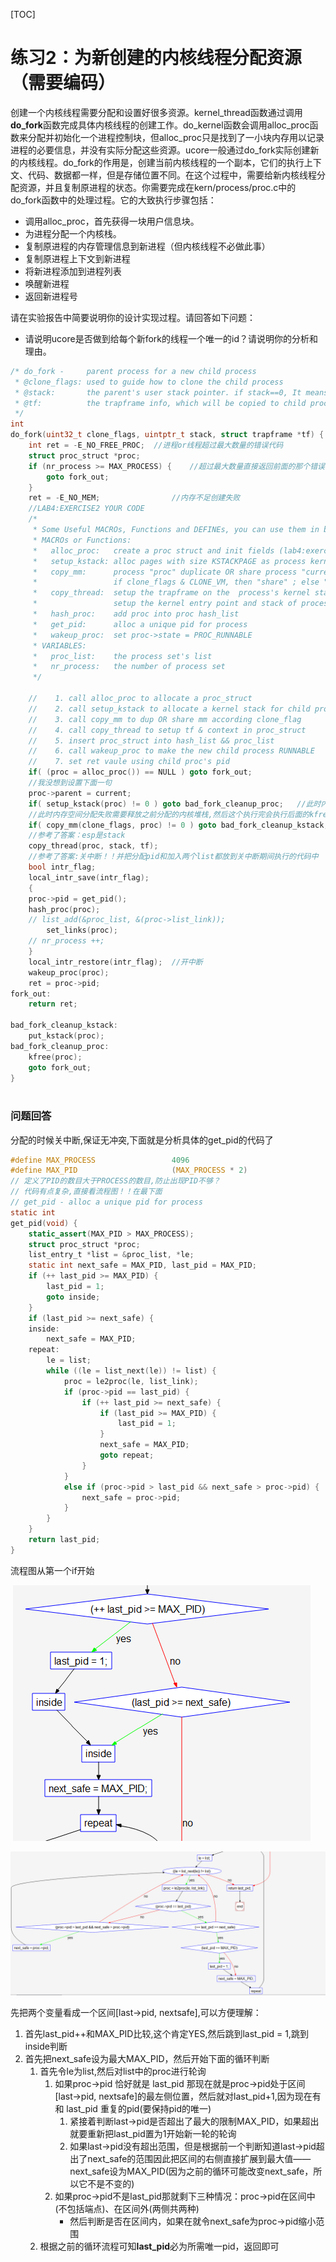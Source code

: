 [TOC]



# 练习2：为新创建的内核线程分配资源（需要编码）

创建一个内核线程需要分配和设置好很多资源。kernel_thread函数通过调用**do_fork**函数完成具体内核线程的创建工作。do_kernel函数会调用alloc_proc函数来分配并初始化一个进程控制块，但alloc_proc只是找到了一小块内存用以记录进程的必要信息，并没有实际分配这些资源。ucore一般通过do_fork实际创建新的内核线程。do_fork的作用是，创建当前内核线程的一个副本，它们的执行上下文、代码、数据都一样，但是存储位置不同。在这个过程中，需要给新内核线程分配资源，并且复制原进程的状态。你需要完成在kern/process/proc.c中的do_fork函数中的处理过程。它的大致执行步骤包括：

-   调用alloc_proc，首先获得一块用户信息块。
-   为进程分配一个内核栈。
-   复制原进程的内存管理信息到新进程（但内核线程不必做此事）
-   复制原进程上下文到新进程
-   将新进程添加到进程列表
-   唤醒新进程
-   返回新进程号

请在实验报告中简要说明你的设计实现过程。请回答如下问题：

-   请说明ucore是否做到给每个新fork的线程一个唯一的id？请说明你的分析和理由。

```c
/* do_fork -     parent process for a new child process
 * @clone_flags: used to guide how to clone the child process
 * @stack:       the parent's user stack pointer. if stack==0, It means to fork a kernel thread.
 * @tf:          the trapframe info, which will be copied to child process's proc->tf
 */
int
do_fork(uint32_t clone_flags, uintptr_t stack, struct trapframe *tf) {
    int ret = -E_NO_FREE_PROC;	//进程or线程超过最大数量的错误代码
    struct proc_struct *proc;
    if (nr_process >= MAX_PROCESS) {	//超过最大数量直接返回前面的那个错误代码'-E_NO_FREE_PROC'
        goto fork_out;
    }
    ret = -E_NO_MEM;				//内存不足创建失败
    //LAB4:EXERCISE2 YOUR CODE
    /*
     * Some Useful MACROs, Functions and DEFINEs, you can use them in below implementation.
     * MACROs or Functions:
     *   alloc_proc:   create a proc struct and init fields (lab4:exercise1)
     *   setup_kstack: alloc pages with size KSTACKPAGE as process kernel stack
     *   copy_mm:      process "proc" duplicate OR share process "current"'s mm according clone_flags
     *                 if clone_flags & CLONE_VM, then "share" ; else "duplicate"
     *   copy_thread:  setup the trapframe on the  process's kernel stack top and
     *                 setup the kernel entry point and stack of process
     *   hash_proc:    add proc into proc hash_list
     *   get_pid:      alloc a unique pid for process
     *   wakeup_proc:  set proc->state = PROC_RUNNABLE
     * VARIABLES:
     *   proc_list:    the process set's list
     *   nr_process:   the number of process set
     */

    //    1. call alloc_proc to allocate a proc_struct
    //    2. call setup_kstack to allocate a kernel stack for child process
    //    3. call copy_mm to dup OR share mm according clone_flag
    //    4. call copy_thread to setup tf & context in proc_struct
    //    5. insert proc_struct into hash_list && proc_list
    //    6. call wakeup_proc to make the new child process RUNNABLE
    //    7. set ret vaule using child proc's pid
    if( (proc = alloc_proc()) == NULL ) goto fork_out;
    //我没想到设置下面一句
    proc->parent = current;
    if( setup_kstack(proc) != 0 ) goto bad_fork_cleanup_proc;	//此时内核堆栈分配失败直接释放proc占用的空间
    //此时内存空间分配失败需要释放之前分配的内核堆栈,然后这个执行完会执行后面的kfree(proc)释放proc占用的空间
    if( copy_mm(clone_flags, proc) != 0 ) goto bad_fork_cleanup_kstack;  
    //参考了答案：esp是stack
    copy_thread(proc, stack, tf);
    //参考了答案:关中断！！并把分配pid和加入两个list都放到关中断期间执行的代码中
    bool intr_flag;
    local_intr_save(intr_flag);
    {
    proc->pid = get_pid();
    hash_proc(proc);
    // list_add(&proc_list, &(proc->list_link));
	    set_links(proc);
    // nr_process ++;
    }
    local_intr_restore(intr_flag);	//开中断
    wakeup_proc(proc);
    ret = proc->pid;
fork_out:
    return ret;

bad_fork_cleanup_kstack:
    put_kstack(proc);
bad_fork_cleanup_proc:
    kfree(proc);
    goto fork_out;
}



```

### **问题回答**

分配的时候关中断,保证无冲突,下面就是分析具体的get_pid的代码了

```c
#define MAX_PROCESS                 4096
#define MAX_PID                     (MAX_PROCESS * 2)
// 定义了PID的数目大于PROCESS的数目,防止出现PID不够？
// 代码有点复杂,直接看流程图！！在最下面
// get_pid - alloc a unique pid for process
static int
get_pid(void) {
    static_assert(MAX_PID > MAX_PROCESS);
    struct proc_struct *proc;
    list_entry_t *list = &proc_list, *le;
    static int next_safe = MAX_PID, last_pid = MAX_PID;	
    if (++ last_pid >= MAX_PID) {
        last_pid = 1;
        goto inside;
    }
    if (last_pid >= next_safe) {
    inside:
        next_safe = MAX_PID;
    repeat:
        le = list;
        while ((le = list_next(le)) != list) {			
            proc = le2proc(le, list_link);
            if (proc->pid == last_pid) {				
                if (++ last_pid >= next_safe) {			
                    if (last_pid >= MAX_PID) {			
                        last_pid = 1;
                    }
                    next_safe = MAX_PID;
                    goto repeat;
                }
            }
            else if (proc->pid > last_pid && next_safe > proc->pid) {
                next_safe = proc->pid;
            }
        }
    }
    return last_pid;
}
```

流程图从第一个if开始

​                                                                                                                              ![image-20201102094711731](practical_2.assets/image-20201102094711731.png)

![image-20201102094729565](practical_2.assets/image-20201102094729565.png)

先把两个变量看成一个区间$[$last->pid,  nextsafe$]$,可以方便理解：

1.  首先last_pid++和MAX_PID比较,这个肯定YES,然后跳到last_pid = 1,跳到inside判断
2.  首先把next_safe设为最大MAX_PID，然后开始下面的循环判断
    1.  首先令le为list,然后对list中的proc进行轮询
        1.  如果proc->pid 恰好就是 last_pid 那现在就是proc->pid处于区间$[$last->pid,  nextsafe$]$的最左侧位置，然后就对last_pid+1,因为现在有和 last_pid 重复的pid(要保持pid的唯一)
            1.  紧接着判断last->pid是否超出了最大的限制MAX_PID，如果超出就要重新把last_pid置为1开始新一轮的轮询
            2.  如果last->pid没有超出范围，但是根据前一个判断知道last->pid超出了next_safe的范围因此把区间的右侧直接扩展到最大值——next_safe设为MAX_PID(因为之前的循环可能改变next_safe，所以它不是不变的)
        2.  如果proc->pid不是last_pid那就剩下三种情况：proc->pid在区间中(不包括端点)、在区间外(两侧共两种)
            +   然后判断是否在区间内，如果在就令next_safe为proc->pid缩小范围
    2.  根据之前的循环流程可知**last_pid**必为所需唯一pid，返回即可